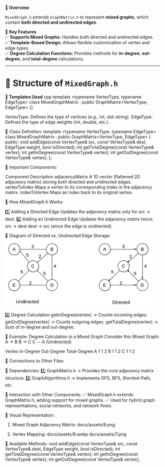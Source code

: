 **📌 Overview**

`MixedGraph.h` extends `GraphMatrix.h` to represent **mixed graphs**, which contain **both directed and undirected edges**.

**🔹 Key Features**  
✅ **Supports Mixed Graphs:** Handles both directed and undirected edges.  
✅ **Template-Based Design:** Allows flexible customization of vertex and edge types.  
✅ **Degree Calculation Functions:** Provides methods for **in-degree**, **out-degree**, and **total-degree** calculations.  

---

# **📌 Structure of `MixedGraph.h`**

**🔹 Templates Used**
cpp
template <typename VertexType, typename EdgeType>
class MixedGraphMatrix : public GraphMatrix<VertexType, EdgeType> {}

VertexType: Defines the type of vertices (e.g., int, std::string).
EdgeType: Defines the type of edge weights (int, double, etc.).

🔹 Class Definition:
template <typename VertexType, typename EdgeType>
class MixedGraphMatrix : public GraphMatrix<VertexType, EdgeType> {
public:
    void addEdge(const VertexType& src, const VertexType& dest, EdgeType weight, bool isDirected);
    int getTotalDegree(const VertexType& vertex);
    int getInDegree(const VertexType& vertex);
    int getOutDegree(const VertexType& vertex);
};

📌 Important Components: 

Component	       Description
adjacencyMatrix	   A 1D vector (flattened 2D adjacency matrix) storing both directed and undirected edges.
vertexToIndex	   Maps a vertex to its corresponding index in the adjacency matrix.
indexToVertex	   Maps an index back to its original vertex.

📌 How MixedGraph.h Works:

1️⃣ Adding a Directed Edge
Updates the adjacency matrix only for src → dest.
2️⃣ Adding an Undirected Edge
Updates the adjacency matrix twice:
src → dest
dest → src (since the edge is undirected).

📌 Diagram of Directed vs. Undirected Edge Storage:
![Pic        1](assets/5.png)

3️⃣ Degree Calculation
getInDegree(vertex) → Counts incoming edges.
getOutDegree(vertex) → Counts outgoing edges.
getTotalDegree(vertex) → Sum of in-degree and out-degree.

📌 Example: Degree Calculation in a Mixed Graph
Consider this Mixed Graph:
A → B
B → C
C -- A (Undirected)


Vertex	In-Degree	Out-Degree	Total-Degree
  A	       1	       1	         2
  B	       1	       1	         2
  C	       1	       1	         2  


📌 Connections to Other Files: 

🔹 Dependencies: 
1️⃣ GraphMatrix.h → Provides the core adjacency matrix structure.
2️⃣ GraphAlgorithms.h → Implements DFS, BFS, Shortest Path, etc.

🔹 Interaction with Other Components: 
✅ MixedGraph.h extends GraphMatrix.h, adding support for mixed graphs.
✅ Used for hybrid graph representations, social networks, and network flows.

📌 Visual Representation:
1. Mixed Graph Adjacency Matrix: 
docs/assets/6.png

2. Vertex Mapping: 
docs/assets/8.webp
docs/assets/7.png

📌 Available Methods: 
void addEdge(const VertexType& src, const VertexType& dest, EdgeType weight, bool isDirected);
int getTotalDegree(const VertexType& vertex);
int getInDegree(const VertexType& vertex);
int getOutDegree(const VertexType& vertex);

